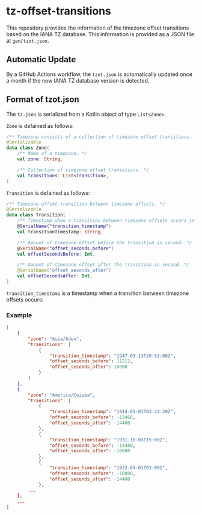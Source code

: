 # tz-offset-transitions

This repository provides the information of the timezone offset transitions based on the IANA TZ database.
This information is provided as a JSON file at `gen/tzot.json`.

## Automatic Update

By a GitHub Actions workflow, the `tzot.json` is automatically updated once a month if the new IANA TZ database version is detected.


## Format of tzot.json

The `tz.json` is serialized from a Kotlin object of type `List<Zone>`.

`Zone` is defained as follows:

```kt
/** Timezone consists of a collection of timezone offset transitions. */
@Serializable
data class Zone(
    /** Name of a timezone. */
    val zone: String,

    /** Collection of timezone offset transitions. */
    val transitions: List<Transition>,
)
```

`Transition` is defained as follows:

```kt
/** Timezone offset transition between timezone offsets. */
@Serializable
data class Transition(
    /** Timestamp when a transition between timezone offsets occurs in form `2024-02-24T18:31:25Z`. */
    @SerialName("transition_timestamp")
    val transitionTimestamp: String,

    /** Amount of timezone offset before the transition in second. */
    @SerialName("offset_seconds_before")
    val offsetSecondsBefore: Int,

    /** Amount of timezone offset after the transition in second. */
    @SerialName("offset_seconds_after")
    val offsetSecondsAfter: Int,
)
```

`transition_timestamp` is a timestamp when a transition between timezone offsets occurs:


### Example

```json
[
    {
        "zone": "Asia/Aden",
        "transitions": [
            {
                "transition_timestamp": "1947-03-13T20:53:08Z",
                "offset_seconds_before": 11212,
                "offset_seconds_after": 10800
            }
        ]
    },
    {
        "zone": "America/Cuiaba",
        "transitions": [
            {
                "transition_timestamp": "1914-01-01T03:44:20Z",
                "offset_seconds_before": -13460,
                "offset_seconds_after": -14400
            },
            {
                "transition_timestamp": "1931-10-03T15:00Z",
                "offset_seconds_before": -14400,
                "offset_seconds_after": -10800
            },
            {
                "transition_timestamp": "1932-04-01T03:00Z",
                "offset_seconds_before": -10800,
                "offset_seconds_after": -14400
            },
        ...
    },
    ...
]
```
